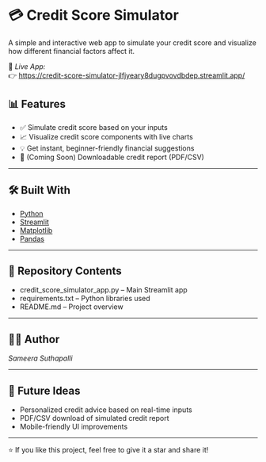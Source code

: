 # 💳 Credit Score Simulator

A simple and interactive web app to simulate your credit score and visualize how different financial factors affect it.

🚀 *Live App:*  
👉 https://credit-score-simulator-jlfjyeary8dugpvovdbdep.streamlit.app/ 

## 📊 Features

- ✅ Simulate credit score based on your inputs
- 📈 Visualize credit score components with live charts
- 💡 Get instant, beginner-friendly financial suggestions
- 📄 (Coming Soon) Downloadable credit report (PDF/CSV)

---

## 🛠 Built With

- [Python](https://www.python.org/)
- [Streamlit](https://streamlit.io/)
- [Matplotlib](https://matplotlib.org/)
- [Pandas](https://pandas.pydata.org/)

---

## 📁 Repository Contents

- credit_score_simulator_app.py – Main Streamlit app
- requirements.txt – Python libraries used
- README.md – Project overview

---


## 👩‍💻 Author

*Sameera Suthapalli*  

---

## 🧠 Future Ideas

- Personalized credit advice based on real-time inputs
- PDF/CSV download of simulated credit report
- Mobile-friendly UI improvements

---

⭐ If you like this project, feel free to give it a star and share it!
